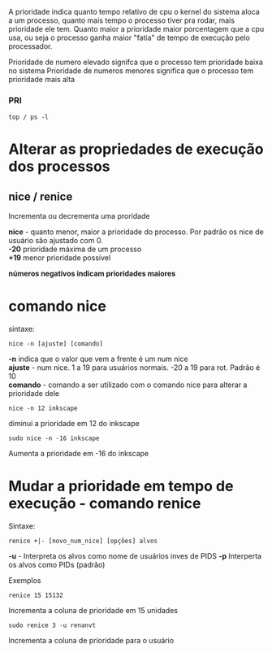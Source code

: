 A prioridade indica quanto tempo relativo de cpu o kernel do sistema aloca a um processo, quanto mais tempo o processo tiver pra rodar, mais prioridade ele tem.
Quanto maior a prioridade maior porcentagem que a cpu usa, ou seja o processo ganha maior "fatia" de tempo de execução pelo processador.

Prioridade de numero elevado signifca que o processo tem prioridade baixa no sistema
Prioridade de numeros menores significa que o processo tem prioridade mais alta

### PRI
```
top / ps -l
```

# Alterar as propriedades de execução dos processos

## nice / renice
Incrementa ou decrementa uma proridade

**nice** - quanto menor, maior a prioridade do processo. Por padrão os nice de usuário são ajustado com 0.<br/>
**-20** prioridade máxima de um processo <br/>
**+19** menor prioridade possível <br/>

**números negativos indicam prioridades maiores**

# comando nice

sintaxe:
```
nice -n [ajuste] [comando]
```

**-n** indica que o valor que vem a frente é um num nice </br>
**ajuste** - num nice. 1 a 19 para usuários normais. -20 a 19 para rot. Padrão é 10 <br/>
**comando** - comando a ser utilizado com o comando nice para alterar a prioridade dele <br/>

```
nice -n 12 inkscape
```
diminui a prioridade em 12 do inkscape

```
sudo nice -n -16 inkscape
```
Aumenta a prioridade em -16 do inkscape

# Mudar a prioridade em tempo de execução - comando renice

Sintaxe:

```
renice +|- [novo_num_nice] [opções] alvos
```

**-u** - Interpreta os alvos como nome de usuários inves de PIDS
**-p** Interperta os alvos como PIDs (padrão)

Exemplos
```
renice 15 15132
```
Incrementa a coluna de prioridade em 15 unidades

```
sudo renice 3 -u renanvt
```
Incrementa a coluna de prioridade para o usuário
